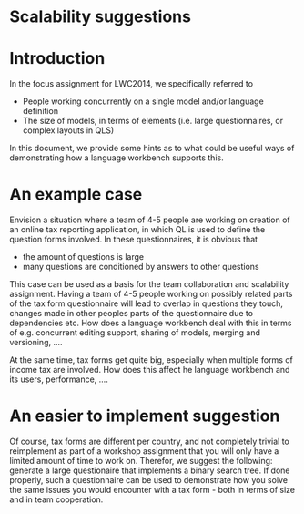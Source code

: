 # Scalability suggestions #

# Introduction #
In the focus assignment for LWC2014, we specifically referred to 

* People working concurrently on a single model and/or language definition
* The size of models, in terms of elements (i.e. large questionnaires, or complex layouts in 
QLS)

In this document, we provide some hints as to what could be useful ways of demonstrating how a language workbench supports this.

# An example case #
Envision a situation where a team of 4-5 people are working on creation of an online tax reporting application, in which QL is used to define the question forms involved.
In these questionnaires, it is obvious that

* the amount of questions is large
* many questions are conditioned by answers to other questions

This case can be used as a basis for the team collaboration and scalability assignment. Having a team of 4-5 people working on possibly related parts of the tax form questionnaire will lead to overlap in questions they touch, changes made in other peoples parts of the questionnaire due to dependencies etc. How does a language workbench deal with this in terms of e.g. concurrent editing support, sharing of models, merging and versioning, ....

At the same time, tax forms get quite big, especially when multiple forms of income tax are involved. How does this affect he language workbench and its users, performance, ....

# An easier to implement suggestion #
Of course, tax forms are different per country, and not completely trivial to reimplement as part of a workshop assignment that you will only have a limited amount of time to work on.
Therefor, we suggest the following: generate a large questionaire that implements a binary search tree. If done properly, such a questionnaire can be used to demonstrate how you solve the same issues you would encounter with a tax form - both in terms of size and in team cooperation.
